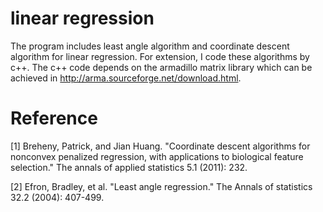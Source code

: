 # linear regression
The program includes least angle algorithm and coordinate descent algorithm for linear regression.
For extension, I code these algorithms by c++.
The c++ code depends on the armadillo matrix library which can be achieved in http://arma.sourceforge.net/download.html.

# Reference
[1] Breheny, Patrick, and Jian Huang. "Coordinate descent algorithms for nonconvex penalized regression, with applications to biological feature selection." The annals of applied statistics 5.1 (2011): 232.

[2] Efron, Bradley, et al. "Least angle regression." The Annals of statistics 32.2 (2004): 407-499.
